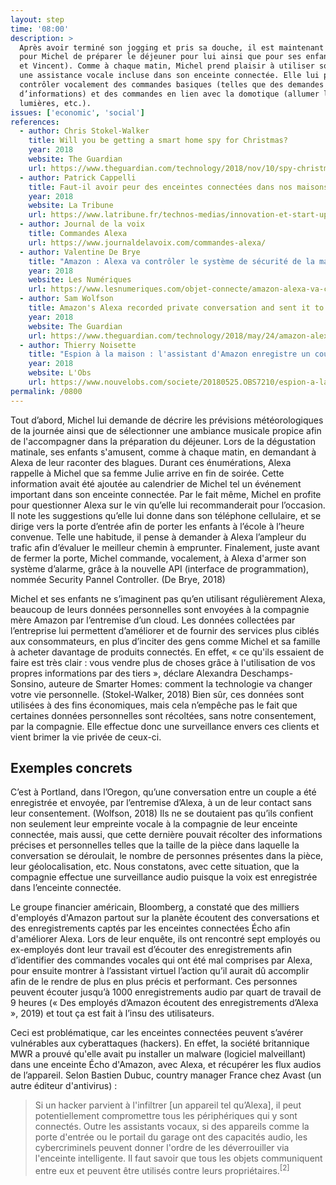 ```yaml
---
layout: step
time: '08:00'
description: >
  Après avoir terminé son jogging et pris sa douche, il est maintenant temps
  pour Michel de préparer le déjeuner pour lui ainsi que pour ses enfants (Léa
  et Vincent). Comme à chaque matin, Michel prend plaisir à utiliser son Alexa,
  une assistance vocale incluse dans son enceinte connectée. Elle lui permet de
  contrôler vocalement des commandes basiques (telles que des demandes
  d’informations) et des commandes en lien avec la domotique (allumer les
  lumières, etc.). 
issues: ['economic', 'social']
references:
  - author: Chris Stokel-Walker
    title: Will you be getting a smart home spy for Christmas?
    year: 2018
    website: The Guardian
    url: https://www.theguardian.com/technology/2018/nov/10/spy-christmas-smart-home-facebook-portal-google-home-hub-amazon-show-alexa 
  - author: Patrick Cappelli
    title: Faut-il avoir peur des enceintes connectées dans nos maisons ?
    year: 2018
    website: La Tribune
    url: https://www.latribune.fr/technos-medias/innovation-et-start-up/faut-il-avoir-peur-des-enceintes-connectees-dans-nos-maisons-801145.html
  - author: Journal de la voix
    title: Commandes Alexa
    url: https://www.journaldelavoix.com/commandes-alexa/
  - author: Valentine De Brye
    title: "Amazon : Alexa va contrôler le système de sécurité de la maison"
    year: 2018
    website: Les Numériques
    url: https://www.lesnumeriques.com/objet-connecte/amazon-alexa-va-controler-systeme-securite-maison-n81729.html
  - author: Sam Wolfson
    title: Amazon's Alexa recorded private conversation and sent it to random contact
    year: 2018
    website: The Guardian
    url: https://www.theguardian.com/technology/2018/may/24/amazon-alexa-recorded-conversation
  - author: Thierry Noisette
    title: "Espion à la maison : l'assistant d'Amazon enregistre un couple à son insu"
    year: 2018
    website: L'Obs
    url: https://www.nouvelobs.com/societe/20180525.OBS7210/espion-a-la-maison-l-assistant-d-amazon-enregistre-un-couple-a-son-insu.html
permalink: /0800
---
```


Tout d’abord, Michel lui demande de décrire les prévisions météorologiques de la journée ainsi que de sélectionner une ambiance musicale propice afin de l'accompagner dans la préparation du déjeuner. Lors de la dégustation matinale, ses enfants s'amusent, comme à chaque matin, en demandant à Alexa de leur raconter des blagues. Durant ces énumérations, Alexa rappelle à Michel que sa femme Julie arrive en fin de soirée. Cette information avait été ajoutée au calendrier de Michel tel un événement important dans son enceinte connectée.
Par le fait même, Michel en profite pour questionner Alexa sur le vin qu’elle lui recommanderait pour l’occasion. Il note les suggestions qu’elle lui donne dans son téléphone cellulaire, et se dirige vers la porte d’entrée afin de porter les enfants à l’école à l’heure convenue. Telle une habitude, il pense à demander à Alexa l’ampleur du trafic afin d’évaluer le meilleur chemin à emprunter. Finalement, juste avant de fermer la porte, Michel commande, vocalement, à Alexa d'armer son système d’alarme, grâce à la nouvelle API (interface de programmation), nommée Security Pannel Controller. (De Brye, 2018)

Michel et ses enfants ne s’imaginent pas qu’en utilisant régulièrement Alexa, beaucoup de leurs données personnelles sont envoyées à la compagnie mère Amazon par l’entremise d’un cloud. Les données collectées par l’entreprise lui permettent d’améliorer et de fournir des services plus ciblés aux consommateurs, en plus d’inciter des gens comme Michel et sa famille à acheter davantage de produits connectés. En effet, « ce qu'ils essaient de faire est très clair : vous vendre plus de choses grâce à l'utilisation de vos propres informations par des tiers », déclare Alexandra Deschamps-Sonsino, auteure de Smarter Homes: comment la technologie va changer votre vie personnelle. (Stokel-Walker, 2018) Bien sûr, ces données sont utilisées à des fins économiques, mais cela n’empêche pas le fait que certaines données personnelles sont récoltées, sans notre consentement, par la compagnie. Elle effectue donc une surveillance envers ces clients et vient brimer la vie privée de ceux-ci.    

## Exemples concrets
 
C’est à Portland, dans l’Oregon, qu’une conversation entre un couple a été enregistrée et envoyée, par l’entremise d’Alexa, à un de leur contact sans leur consentement. (Wolfson, 2018) Ils ne se doutaient pas qu’ils confient non seulement leur empreinte vocale à la compagnie de leur enceinte connectée, mais aussi, que cette dernière pouvait récolter des informations précises et personnelles telles que la taille de la pièce dans laquelle la conversation se déroulait, le nombre de personnes présentes dans la pièce, leur géolocalisation, etc. Nous constatons, avec cette situation, que la compagnie effectue une surveillance audio puisque la voix est enregistrée dans l’enceinte connectée.

Le groupe financier américain, Bloomberg, a constaté que des milliers d'employés d'Amazon partout sur la planète écoutent des conversations et des enregistrements captés par les enceintes connectées Écho afin d'améliorer Alexa. Lors de leur enquête, ils ont rencontré sept employés ou ex-employés dont leur travail est d’écouter des enregistrements afin d’identifier des commandes vocales qui ont été mal comprises par Alexa, pour ensuite montrer à l’assistant virtuel l’action qu’il aurait dû accomplir afin de le rendre de plus en plus précis et performant. Ces personnes peuvent écouter jusqu’à 1000 enregistrements audio par quart de travail de 9 heures (« Des employés d’Amazon écoutent des enregistrements d’Alexa », 2019) et tout ça est fait à l’insu des utilisateurs.

Ceci est problématique, car les enceintes connectées peuvent s’avérer vulnérables aux cyberattaques (hackers). En effet, la société britannique MWR a prouvé qu'elle avait pu installer un malware (logiciel malveillant) dans une enceinte Écho d'Amazon, avec Alexa, et récupérer les flux audios de l’appareil. Selon Bastien Dubuc, country manager France chez Avast (un autre éditeur d'antivirus) : 

> Si un hacker parvient à l'infiltrer [un appareil tel qu’Alexa], il peut potentiellement compromettre tous les périphériques qui y sont connectés. Outre les assistants vocaux, si des appareils comme la porte d'entrée ou le portail du garage ont des capacités audio, les cybercriminels peuvent donner l'ordre de les déverrouiller via l'enceinte intelligente. Il faut savoir que tous les objets communiquent entre eux et peuvent être utilisés contre leurs propriétaires.<sup>[2]</sup>
